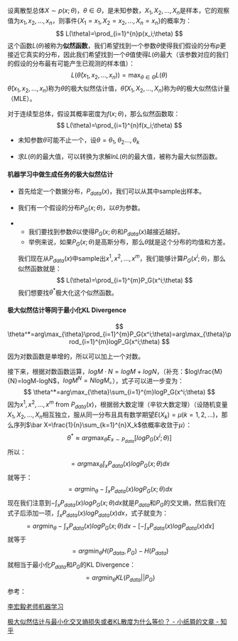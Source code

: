 设离散型总体$X \sim p(x;\theta)$，$\theta \in \Theta$，是未知参数，$X_1,X_2,...,X_n$是样本，它的观察值为$x_1,x_2,\dots,x_n$，则事件$\{X_1=x_1, X_2=x_2,...,X_n=x_n\}$的概率为：
$$
L(\theta)=\prod_{i=1}^{n}p(x_i;\theta)
$$
这个函数$L(\theta)$被称为**似然函数**，我们希望找到一个参数$\theta$使得我们假设的分布$p$更接近它真实的分布，因此我们希望找到一个$\theta$值使得$L(\theta)$最大（该参数对应的我们的假设的分布最有可能产生已观测的样本值）：
$$
L(\hat\theta(x_1,x_2,...,x_n))=\max_{\theta \in \Theta} L(\theta)
$$
$\hat\theta(x_1,x_2,...,x_n)$称为$\theta$的极大似然估计值，$\hat\theta(X_1,X_2,...,X_n)$称为$\theta$的极大似然估计量（MLE）。

对于连续型总体，假设其概率密度为$f(x;\theta)$，那么似然函数取：
$$
L(\theta)=\prod_{i=1}^{n}f(x_i;\theta)
$$

- 未知参数$\theta$可能不止一个，设$\theta={\theta_1,\theta_2...,\theta_k}$

- 求$L(\theta)$的最大值，可以转换为求解$lnL(\theta)$的最大值，被称为最大似然函数。

#### 机器学习中做生成任务的极大似然估计

- 首先给定一个数据分布，$P_{data}(x)$，我们可以从其中sample出样本。

- 我们有一个假设的分布$P_G(x;\theta)$，以$\theta$为参数。

- - 我们要找到参数$\theta$以使得$P_G(x;\theta)$和$P_{data}(x)$越接近越好。
  - 举例来说，如果$P_G(x;\theta)$是高斯分布，那么$\theta$就是这个分布的均值和方差。

  我们现在从$P_{data}(x)$中sample出${x^1,x^2,...,x^m}$，我们能够计算$P_G(x^i;\theta)$，那么似然函数就是：
  $$
  L(\theta)=\prod_{i=1}^{m}P_G(x^i;\theta)
  $$
  我们想要找$\theta^*$极大化这个似然函数。

#### 极大似然估计等同于最小化KL Divergence

$$
\theta^*=arg\max_{\theta}\prod_{i=1}^{m}P_G(x^i;\theta)=arg\max_{\theta}\prod_{i=1}^{m}logP_G(x^i;\theta)
$$

因为对数函数是单增的，所以可以加上一个对数。

接下来，根据对数函数运算，$logM \cdot N=logM+logN$，（补充：$log\frac{M}{N}=logM-logN$，$logM^N=NlogM$。），式子可以进一步变为：
$$
\theta^*=arg\max_{\theta}\sum_{i=1}^{m}logP_G(x^i;\theta)
$$
因为${x^1,x^2,...,x^m}$ from $P_{data}(x)$，根据弱大数定理（辛钦大数定理）（设随机变量$X_1,X_2,...,X_n$相互独立，服从同一分布且具有数学期望$E(X_k)=\mu(k=1,2,...)$，那么序列$\bar X=\frac{1}{n}\sum_{k=1}^{n}X_k$依概率收敛于$\mu$）：
$$
\theta^*\approx arg\max_{\theta}E_{x\sim P_{data}}[logP_G(x^i;\theta)]
$$
所以：
$$
=arg\max_{\theta}\int_{x}P_{data}(x)logP_G(x;\theta)dx
$$
就等于：
$$
=arg\min_{\theta}-\int_{x}P_{data}(x)logP_G(x;\theta)dx
$$
现在我们注意到$-\int_{x}P_{data}(x)logP_G(x;\theta)dx$就是$P_{data}$和$P_G$的交叉熵，然后我们在式子后添加一项，$\int_{x}P_{data}(x)logP_{data}(x)dx$，式子就变为：
$$
=arg\min_{\theta}-\int_{x}P_{data}(x)logP_G(x;\theta)dx-[-\int_{x}P_{data}(x)logP_{data}(x)dx]
$$
就等于
$$
=arg\min_{\theta}H(P_{data},P_G)-H(P_{data})
$$
就相当于最小化$P_{data}$和$P_G$的KL Divergence：
$$
=arg\min_{\theta}KL(P_{data}||P_G)
$$
参考：

[李宏毅老师机器学习](https://www.bilibili.com/video/BV1JE411g7XF?p=75)

[极大似然估计与最小化交叉熵损失或者KL散度为什么等价？ - 小纸屑的文章 - 知乎 ](https://zhuanlan.zhihu.com/p/84764177)